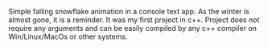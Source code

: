 
Simple falling snowflake animation in a console text app. As the winter is almost gone, it is a reminder. It was my first project in c++. Project does not require any arguments and can be easily compiled by any c++ compiler on Win/Linux/MacOs or other systems.
